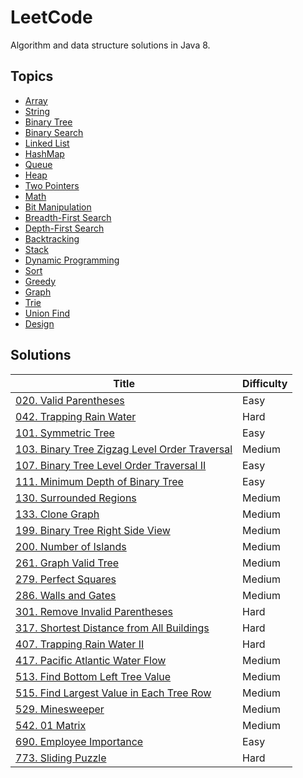 # LeetCode

Algorithm and data structure solutions in Java 8.

## Topics

* [Array](https://github.com/zirui-wang/LeetCode#array)
* [String](https://github.com/zirui-wang/LeetCode#string)
* [Binary Tree](https://github.com/zirui-wang/LeetCode#binary-tree)
* [Binary Search](https://github.com/zirui-wang/LeetCode#binary-search)
* [Linked List](https://github.com/zirui-wang/LeetCode#linked-list)
* [HashMap](https://github.com/zirui-wang/LeetCode#hashmap)
* [Queue](https://github.com/zirui-wang/LeetCode#queue)
* [Heap](https://github.com/zirui-wang/LeetCode#heap)
* [Two Pointers](https://github.com/zirui-wang/LeetCode#two-pointers)
* [Math](https://github.com/zirui-wang/LeetCode#math)
* [Bit Manipulation](https://github.com/zirui-wang/LeetCode#bit-manipulation)
* [Breadth-First Search](./BreadthFirstSearch/README.md)
* [Depth-First Search](https://github.com/zirui-wang/LeetCode#depth-first-search)
* [Backtracking](https://github.com/zirui-wang/LeetCode#backtracking)
* [Stack](https://github.com/zirui-wang/LeetCode#stack)
* [Dynamic Programming](https://github.com/zirui-wang/LeetCode#dynamic-programming)
* [Sort](https://github.com/zirui-wang/LeetCode#sort)
* [Greedy](https://github.com/zirui-wang/LeetCode#greedy)
* [Graph](https://github.com/zirui-wang/LeetCode#graph)
* [Trie](https://github.com/zirui-wang/LeetCode#trie)
* [Union Find](https://github.com/zirui-wang/LeetCode#union-find)
* [Design](https://github.com/zirui-wang/LeetCode#design)

## Solutions

|Title|Difficulty|
|-----|---------|
|[020. Valid Parentheses](./Solutions/020_Valid_Parentheses/README.md)|Easy|
|[042. Trapping Rain Water](./Solutions/042_Trapping_Rain_Water/README.md)|Hard|
|[101. Symmetric Tree](./Solutions/101_Symmetric_Tree/README.md)|Easy|
|[103. Binary Tree Zigzag Level Order Traversal](./Solutions/103_Binary_Tree_Zigzag_Level_Order_Traversal/README.md)|Medium|
|[107. Binary Tree Level Order Traversal II](./Solutions/107_Binary_Tree_Level_Order_Traversal_II/README.md)|Easy|
|[111. Minimum Depth of Binary Tree](./Solutions/111_Minimum_Depth_of_Binary_Tree/README.md)|Easy|
|[130. Surrounded Regions](./Solutions/130_Surrounded_Regions/README.md)|Medium|
|[133. Clone Graph](./Solutions/133_Clone_Graph/README.md)|Medium|
|[199. Binary Tree Right Side View](./Solutions/199_Binary_Tree_Right_Side_View/README.md)|Medium|
|[200. Number of Islands](./Solutions/200_Number_of_Islands/README.md)|Medium|
|[261. Graph Valid Tree](./Solutions/261_Graph_Valid_Tree/README.md)|Medium|
|[279. Perfect Squares](./Solutions/279_Perfect_Squares/README.md)|Medium|
|[286. Walls and Gates](./Solutions/286_Walls_and_Gates/README.md)|Medium|
|[301. Remove Invalid Parentheses](./Solutions/301_Remove_Invalid_Parentheses/README.md)|Hard|
|[317. Shortest Distance from All Buildings](./Solutions/317_Shortest_Distance_from_All_Buildings/README.md)|Hard|
|[407. Trapping Rain Water II](./Solutions/407_Trapping_Rain_Water_II/README.md)|Hard|
|[417. Pacific Atlantic Water Flow](./Solutions/417_Pacific_Atlantic_Water_Flow/README.md)|Medium|
|[513. Find Bottom Left Tree Value](./Solutions/513_Find_Bottom_Left_Tree_Value/README.md)|Medium|
|[515. Find Largest Value in Each Tree Row](./Solutions/515_Find_Largest_Value_in_Each_Tree_Row/README.md)|Medium|
|[529. Minesweeper](./Solutions/529_Minesweeper/README.md)|Medium|
|[542. 01 Matrix](./Solutions/542_01_Matrix/README.md)|Medium|
|[690. Employee Importance](./Solutions/690_Employee_Importance/README.md)|Easy|
|[773. Sliding Puzzle](./Solutions/773_Sliding_Puzzle/README.md)|Hard|